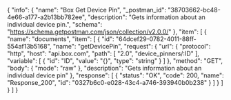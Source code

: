 {
  "info": {
    "name": "Box Get Device Pin",
    "_postman_id": "38703662-bc48-4e66-a177-a2b13bb782ee",
    "description": "Gets information about an individual device pin.",
    "schema": "https://schema.getpostman.com/json/collection/v2.0.0/"
  },
  "item": [
    {
      "name": "documents",
      "item": [
        {
          "id": "64dcef29-0782-4011-88ff-554af13b5168",
          "name": "getDevicePin",
          "request": {
            "url": {
              "protocol": "http",
              "host": "api.box.com",
              "path": [
                "2.0",
                "device_pinners/:ID"
              ],
              "variable": [
                {
                  "id": "ID",
                  "value": "{}",
                  "type": "string"
                }
              ]
            },
            "method": "GET",
            "body": {
              "mode": "raw"
            },
            "description": "Gets information about an individual device pin"
          },
          "response": [
            {
              "status": "OK",
              "code": 200,
              "name": "Response_200",
              "id": "0327b6c0-e028-43c4-a746-393940b0b238"
            }
          ]
        }
      ]
    }
  ]
}